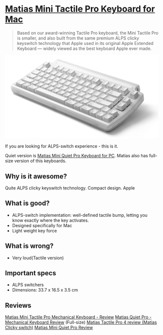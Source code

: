 # [Matias Mini Tactile Pro Keyboard for Mac](http://matias.ca/minitactilepro/mac/)

> Based on our award-winning Tactile Pro keyboard, the Mini Tactile Pro is smaller, and also built from the same premium ALPS clicky keyswitch technology that Apple used in its original Apple Extended Keyboard — widely viewed as the best keyboard Apple ever made.

![img](minitactilepro.jpg?style=centerme)

If you are looking for ALPS-switch experience - this is it.

Quiet version is [Matias Mini Quiet Pro Keyboard for PC](http://matias.ca/miniquietpro/pc/). Matias also has full-size version of this keyboards.

## Why is it awesome?
Quite ALPS clicky keyswitch technology. Compact design. Apple

## What is good?
- ALPS-switch implementation: well-defined tactile bump, letting you know exactly where the key activates.
- Designed specifically for Mac
- Light weight key force

## What is wrong?
- Very loud(Tactile version)

## Important specs
- ALPS switchers
- Dimensions: 33.7 x 16.5 x 3.5 cm

## Reviews
[Matias Mini Tactile Pro Mechanical Keyboard - Review](https://youtu.be/plnCwNSy6JA)
[Matias Quiet Pro - Mechanical Keyboard Review](https://youtu.be/03n6rDiWvVc) (Full-size)
[Matias Tactile Pro 4 review (Matias Clicky switch)](https://youtu.be/_Nv9_LoLn5c)
[Matias Mini Quiet Pro Review](https://youtu.be/I-5kiJoE8Wo)
